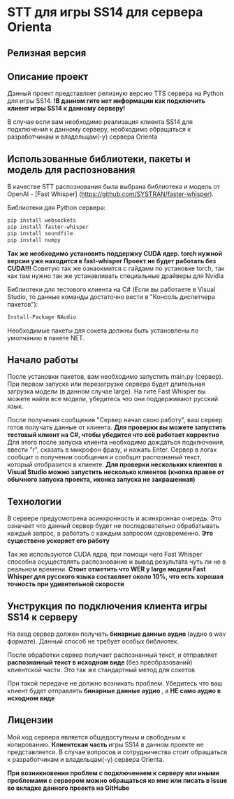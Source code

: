 # **STT для игры SS14 для сервера Orienta**

## Релизная версия

<!-- markdownlint-disable -->

## Описание проект

Данный проект представляет релизную версию TTS сервера на Python для игры SS14. 
<b>!В данном гите нет информации как подключить клиент игры SS14 к данному серверу! </b>

В случае если вам необходимо реализация клиента SS14 для подключения к данному серверу, необходимо обращаться к разработчикам и владельцам(-у) сервера Orienta

## Использованные библиотеки, пакеты и модель для распознования

В качестве STT распознования была выбрана библиотека и модель от OpenAI - [Fast Whisper] (https://github.com/SYSTRAN/faster-whisper).

Библиотеки для Python сервера:
```bash
pip install websockets
pip install faster-whisper
pip install soundfile
pip install numpy
```
<b>Так же необходимо установить поддержку CUDA ядер. torch нужной версии уже находится в fast-whisper </b>
<b> Проект не будет работать без CUDA!!!</b>
Советую так же ознаокмится с гайдами по установке torch, так как там нужно так же устанавливать специальные драйверы для Nvidia 

Библиотеки для тестового клиента на C# (Если вы работаете в Visual Studio, то данные команды достаточно вести в "Консоль диспетчера пакетов"):
```bash
Install-Package NAudio
```

Необходимые пакеты для сокета должны быть установлены по умолчанию в пакете NET.
 

## Начало работы

После установки пакетов, вам необходимо запустить main.py (сервер).
При первом запуске или перезагрузке сервера будет длительная загрузка модели (в данном случае large).
На гите Fast Whisper вы можете найти все модели, убедитесь что они поддерживают русский язык.

После получения сообщения "Сервер начал свою работу", ваш сервер готов получать данные от клиента.
<b> Для проверки вы можете запустить тестовый клиент на C#, чтобы убедится что всё работает корректно </b>
Для этого после запуска клиента необходимо дождаться подключения, ввести "r", сказать в микрофон фразу, и нажать Enter.
Сервер в логах сообщит о получении сообщения и сообщит распознаный текст, который отобразится в клиенте.
<b> Для проверки нескольких клиентов в Visual Studio можно запустить несколько клиентов (кнопка правее от обычного запуска проекта, иконка запуска не закрашенная)</b>

## Технологии

В сервере предусмотрена асинхронность и асинхронная очередь. Это означает что данный сервер будет не последовательно обрабатывать каждый запрос, а работать с каждым запросом одновременно.
<b> Это существено ускоряет его работу </b>

Так же используются CUDA ядра, при помощи чего Fast Whisper способна осуществлять распознование и вывод результата чуть ли не в реальном времени.
<b> Стоит отметить что WER у large модели Fast Whisper для русского языка составляет около 10%, что есть хорошая точность при удивительной скорости </b>


## Унструкция по подключения клиента игры SS14 к серверу

На вход сервер должен получать <b> бинарные данные аудио </b> (аудио в wav формате). Данный способ не требует особых библиотек.

После обработки сервер получает распознанный текст, и отправляет <b> распознанный текст в исходном виде </b> (без преобразований) клиентской части. Это так же стандартный метод для сокетов

При такой передаче не должно возникать проблем. Убедитесь что ваш клиент будет отправлять <b> бинарные данные аудио </b>, а <b> НЕ само аудио в исходном виде </b>


## Лицензии

Мой код сервера является общедоступным и свободным к копированию. <b> Клиентская часть </b> игры SS14 в данном проекте не представляется. 
В случае вопросов и сотрудничества стоит обращаться к разработчикам и владельцам(-у) сервера Orienta.

<b> При возникновении проблем с подключением к серверу или иными проблемами с сервером можно обращаться ко мне или писать в Issue во вкладке данного проекта на GitHube </b>
